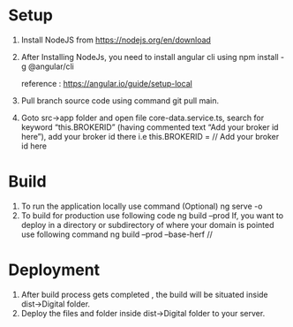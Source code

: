 
# Setup 
1. Install NodeJS from https://nodejs.org/en/download

2. After Installing NodeJs, you need to install angular cli using 
    npm install -g @angular/cli 

    reference  : https://angular.io/guide/setup-local

5. Pull branch source code using command git pull main.
6. Goto src->app folder and open file core-data.service.ts, search for keyword “this.BROKERID” (having commented text “Add your broker id here”), add your broker id there i.e 
this.BROKERID = <YOUR BROKER ID > // Add your broker id here



# Build
1. To run the application locally use command (Optional)
ng serve -o
2. To build for production use following code
ng build –prod
If, you want to deploy in a directory or subdirectory of where your domain is pointed use following command
ng build –prod –base-herf /<YOUR DIRECTORY OR SUB DIRECTORY NAME>/


# Deployment
1. After build process gets completed , the build will be situated inside 
dist->Digital folder.
2. Deploy the files and folder inside dist->Digital folder to your server.
